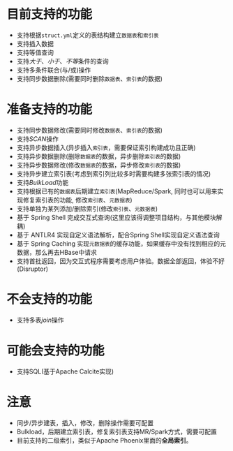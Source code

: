 
# 目前支持的功能

- 支持根据`struct.yml`定义的表结构建立`数据表`和`索引表`
- 支持插入数据
- 支持等值查询
- 支持*大于*、*小于*、*不等*条件的查询
- 支持多条件联合(与/或)操作
- 支持同步数据删除(需要同时删除`数据表`、`索引表`的数据)

# 准备支持的功能

- 支持同步数据修改(需要同时修改`数据表`、`索引表`的数据)
- 支持*SCAN*操作
- 支持异步数据插入(异步插入`索引表`，需要保证索引构建成功且正确)
- 支持异步数据删除(删除`数据表`的数据，异步删除`索引表`的数据)
- 支持异步数据修改(修改`数据表`的数据，异步修改`索引表`的数据)
- 支持异步建立索引表(考虑到索引列比较多时需要构建多张索引表的情况)
- 支持*BulkLoad*功能
- 支持根据已有的`数据表`后期建立`索引表`(MapReduce/Spark, 同时也可以用来实现修复索引表的功能, 修改`索引表`、`元数据表`)
- 支持单独为某列添加/删除索引(修改`索引表`、`元数据表`)
- 基于 Spring Shell 完成交互式查询(这里应该得调整项目结构，与其他模块解耦)
- 基于 ANTLR4 实现自定义语法解析，配合Spring Shell实现自定义语法查询
- 基于 Spring Caching 实现`元数据表`的缓存功能，如果缓存中没有找到相应的元数据，那么再去HBase中请求
- 支持首批返回，因为交互式程序需要考虑用户体验。数据全部返回，体验不好(Disruptor)

# 不会支持的功能

- 支持多表*join*操作

# 可能会支持的功能

- 支持SQL(基于Apache Calcite实现)

# 注意

- 同步/异步建表，插入，修改，删除操作需要可配置
- Bulkload，后期建立索引表，修复索引表支持MR/Spark方式，需要可配置
- 目前支持的二级索引，类似于Apache Phoenix里面的**全局索引**。
